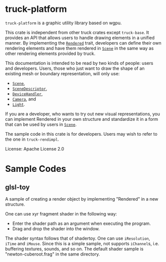 # truck-platform

`truck-platform` is a graphic utility library based on wgpu.

This crate is independent from other truck crates except `truck-base`.
It provides an API that allows users to handle drawing elements in a unified manner.
By implementing the [`Rendered`] trait, developers can define
their own rendering elements and have them rendered in [`Scene`]
in the same way as other rendering elements provided by truck.

This documentation is intended to be read by two kinds of people: users and developers.
Users, those who just want to draw the shape of an existing mesh or boundary representation,
will only use:
- [`Scene`],
- [`SceneDescriptor`],
- [`DeviceHandler`],
- [`Camera`], and
- [`Light`].

If you are a developer, who wants to try out new
visual representations, you can implement Rendered in your own structure and standardize it in
a form that can be used by users in [`Scene`].

The sample code in this crate is for developers.
Users may wish to refer to the one in `truck-rendimpl`.

[`Rendered`]: ./trait.Rendered.html
[`Scene`]: ./struct.Scene.html
[`DeviceHandler`]: ./struct.DeviceHandler.html
[`SceneDescriptor`]: ./struct.SceneDescriptor.html
[`Camera`]: ./struct.Camera.html
[`Light`]: ./struct.Light.html

License: Apache License 2.0

# Sample Codes
## glsl-toy
A sample of creating a render object by implementing "Rendered" in a new structure.

One can use xyr fragment shader in the following way:
- Enter the shader path as an argument when executing the program.
- Drag and drop the shader into the window.

The shader syntax follows that of shadertoy. One can use `iResolution`, `iTime` and `iMouse`.
Since this is a simple sample, not supports `iChannel`s, i.e. buffering textures, sounds, and so on.
The default shader sample is "newton-cuberoot.frag" in the same directory.

